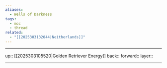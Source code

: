 ```yaml
---
aliases:
  - Wells of Darkness
tags:
  - moc
  - thread
related:
  - "[[2025303132044|Neitherlands]]"
---
```


***

up:: [[2025303105520|Golden Retriever Energy]]
back:: 
forward:: 
layer:: 

***
